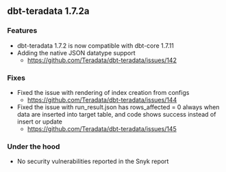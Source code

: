 ## dbt-teradata 1.7.2a

### Features
* dbt-teradata 1.7.2 is now compatible with dbt-core 1.7.11
* Adding the native JSON datatype support 
  * https://github.com/Teradata/dbt-teradata/issues/142

### Fixes
* Fixed the issue with rendering of index creation from configs
  * https://github.com/Teradata/dbt-teradata/issues/144
* Fixed the issue with run_result.json has rows_affected = 0 always when data are inserted into target table, and code shows success instead of insert or update
  * https://github.com/Teradata/dbt-teradata/issues/145


### Under the hood
* No security vulnerabilities reported in the Snyk report
